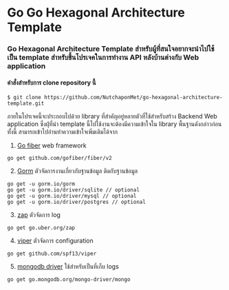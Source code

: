 # Go Go Hexagonal Architecture Template
### Go Hexagonal Architecture Template สำหรับผู้ที่สนใจอยากจะนำไปใช้เป็น template สำหรับขึ้นโปรเจคในการทำงาน API หลังบ้านต่างกับ Web application

#### คำสั่งสำหรับการ clone repository นี้
```
$ git clone https://github.com/NutchaponMet/go-hexagonal-architecture-template.git
```

ภายในโปรเจคนี้จะประกอบไปด้วย library ที่สำคัญอยู่หลายตัวที่ใช้สำหรับสร้าง Backend Web application
ซึ่งผุ้่ที่นำ template นี้ไปใช้งานจะต้องมีความเข้าใจใน library พื้นฐานดังกล่าวก่อน ทั้งนี้ สามารถเข้าไปอ่านทำความเข้าใจเพิ่มเติมได้จาก

1. [Go fiber](https://docs.gofiber.io/)
  web framework
```
go get github.com/gofiber/fiber/v2
```
2. [Gorm](https://gorm.io/index.html)
  ตัวจัดการงานเกี่ยวกับฐานข้อมูล ติดกับฐานข้อมูล
```
go get -u gorm.io/gorm
go get -u gorm.io/driver/sqlite // optional
go get -u gorm.io/driver/mysql // optional
go get -u gorm.io/driver/postgres // optional
```
3. [zap](https://pkg.go.dev/go.uber.org/zap)
   ตัวจัดการ log
```
go get go.uber.org/zap
```
4. [viper](https://pkg.go.dev/github.com/spf13/viper)
  ตัวจัดการ configuration
```
go get github.com/spf13/viper
```
5. [mongodb driver](https://pkg.go.dev/go.mongodb.org/mongo-driver/mongo)
ใช้สำหรับเป็นที่เก็บ logs
```
go get go.mongodb.org/mongo-driver/mongo
```

